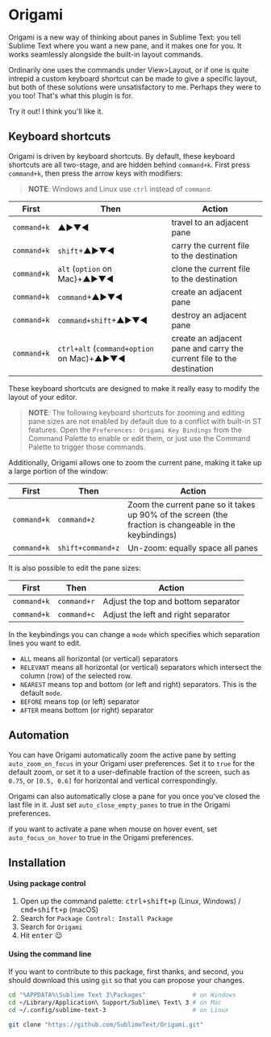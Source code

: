 Origami
=======

Origami is a new way of thinking about panes in Sublime Text: you tell Sublime Text where you want a new pane, and it makes one for you. It works seamlessly alongside the built-in layout commands.

Ordinarily one uses the commands under View>Layout, or if one is quite intrepid a custom keyboard shortcut can be made to give a specific layout, but both of these solutions were unsatisfactory to me. Perhaps they were to you too! That's what this plugin is for.

Try it out! I think you'll like it.

Keyboard shortcuts
------------------

Origami is driven by keyboard shortcuts. By default, these keyboard shortcuts are all two-stage, and are hidden behind `command+k`. First press `command+k`, then press the arrow keys with modifiers:

> **NOTE**: Windows and Linux use `ctrl` instead of `command`.

| First       | Then                                       | Action                                    |
| ----------- | ------------------------------------------ | ----------------------------------------- |
| `command+k` | ▲►▼◄                                       | travel to an adjacent pane                |
| `command+k` | `shift`+▲►▼◄                               | carry the current file to the destination |
| `command+k` | `alt` (`option` on Mac)+▲►▼◄               | clone the current file to the destination |
| `command+k` | `command`+▲►▼◄                             | create an adjacent pane                   |
| `command+k` | `command+shift`+▲►▼◄                       | destroy an adjacent pane                  |
| `command+k` | `ctrl+alt` (`command+option` on Mac)+▲►▼◄  | create an adjacent pane and carry the current file to the destination |

These keyboard shortcuts are designed to make it really easy to modify the layout of your editor.

> **NOTE**: The following keyboard shortcuts for zooming and editing pane sizes are not enabled by default due to a conflict with built-in ST features. Open the `Preferences: Origami Key Bindings` from the Command Palette to enable or edit them, or just use the Command Palette to trigger those commands.


Additionally, Origami allows one to zoom the current pane, making it take up a large portion of the window:

| First       | Then              | Action                           |
| ----------- | ----------------- | -------------------------------- |
| `command+k` | `command+z`       | Zoom the current pane so it takes up 90% of the screen (the fraction is changeable in the keybindings) |
| `command+k` | `shift+command+z` | Un-zoom: equally space all panes |

It is also possible to edit the pane sizes:

| First       | Then        | Action                              |
| ----------- | ------------| ----------------------------------- |
| `command+k` | `command+r` | Adjust the top and bottom separator |
| `command+k` | `command+c` | Adjust the left and right separator |

In the keybindings you can change a `mode` which specifies which separation lines you want to edit.
* `ALL` means all horizontal (or vertical) separators
* `RELEVANT` means all horizontal (or vertical) separators which intersect the column (row) of the selected row.
* `NEAREST` means top and bottom (or left and right) separators. This is the default `mode`.
* `BEFORE` means top (or left) separator
* `AFTER` means bottom (or right) separator

Automation
----------

You can have Origami automatically zoom the active pane by setting `auto_zoom_on_focus` in your Origami user preferences. Set it to `true` for the default zoom, or set it to a user-definable fraction of the screen, such as `0.75`, or `[0.5, 0.6]` for horizontal and vertical correspondingly.

Origami can also automatically close a pane for you once you've closed the last file in it. Just set `auto_close_empty_panes` to true in the Origami preferences.

if you want to activate a pane when mouse on hover event, set `auto_focus_on_hover` to true in the Origami preferences.


Installation
------------

#### Using package control

1. Open up the command palette: <kbd>ctrl+shift+p</kbd> (Linux, Windows) / <kbd>cmd+shift+p</kbd> (macOS)
2. Search for `Package Control: Install Package`
3. Search for `Origami`
4. Hit <kbd>enter</kbd> :wink:

#### Using the command line

If you want to contribute to this package, first thanks, and second, you should download this using `git` so that you can propose your changes.

```bash
cd "%APPDATA%\Sublime Text 3\Packages"             # on Windows
cd ~/Library/Application\ Support/Sublime\ Text\ 3 # on Mac
cd ~/.config/sublime-text-3                        # on Linux

git clone "https://github.com/SublimeText/Origami.git"
```
